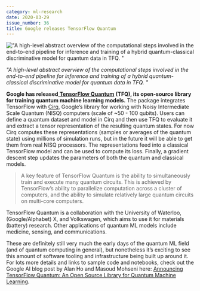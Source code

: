 ```yaml
---
category: ml-research
date: 2020-03-29
issue_number: 36
title: Google releases TensorFlow Quantum
---
```


!["A high-level abstract overview of the computational steps involved in the end-to-end pipeline for inference and training of a hybrid quantum-classical discriminative model for quantum data in TFQ. "](https://s3.amazonaws.com/revue/items/images/005/739/211/mail/c2492b7975ef4cebc1a1c2b3f509bf53.png?1585407979)

_"A high-level abstract overview of the computational steps involved in the end-to-end pipeline for inference and training of a hybrid quantum-classical discriminative model for quantum data in TFQ. "_

**Google has released**[ **TensorFlow Quantum**](https://www.tensorflow.org/quantum?utm_campaign=Dynamically%20Typed&utm_medium=email&utm_source=Revue%20newsletter) **(TFQ), its open-source library for training quantum machine learning models.**
The package integrates TensorFlow with [Cirq](https://ai.googleblog.com/2018/07/announcing-cirq-open-source-framework.html?utm_campaign=Dynamically%20Typed&utm_medium=email&utm_source=Revue%20newsletter), Google’s library for working with Noisy Intermediate Scale Quantum (NISQ) computers (scale of ~50 - 100 qubits).
Users can define a quantum dataset and model in Cirq and then use TFQ to evaluate it and extract a tensor representation of the resulting quantum states.
For now Cirq computes these representations (samples or averages of the quantum state) using millions of simulation runs, but in the future it will be able to get them from real NISQ processors.
The representations feed into a classical TensorFlow model and can be used to compute its loss.
Finally, a gradient descent step updates the parameters of both the quantum and classical models.

> A key feature of TensorFlow Quantum is the ability to simultaneously train and execute many quantum circuits.
> This is achieved by TensorFlow’s ability to parallelize computation across a cluster of computers, and the ability to simulate relatively large quantum circuits on multi-core computers.

TensorFlow Quantum is a collaboration with the University of Waterloo, (Google/Alphabet) X, and Volkswagen, which aims to use it for materials (battery) research.
Other applications of quantum ML models include medicine, sensing, and communications.

These are definitely still very much the early days of the quantum ML field (and of quantum computing in general), but nonetheless it’s exciting to see this amount of software tooling and infrastructure being built up around it.
For lots more details and links to sample code and notebooks, check out the Google AI blog post by Alan Ho and Masoud Mohseni here: [Announcing TensorFlow Quantum: An Open Source Library for Quantum Machine Learning](https://ai.googleblog.com/2020/03/announcing-tensorflow-quantum-open.html?utm_campaign=Dynamically%20Typed&utm_medium=email&utm_source=Revue%20newsletter).